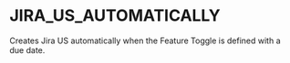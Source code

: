 # JIRA_US_AUTOMATICALLY
Creates Jira US automatically when the Feature Toggle is defined with a due date.
